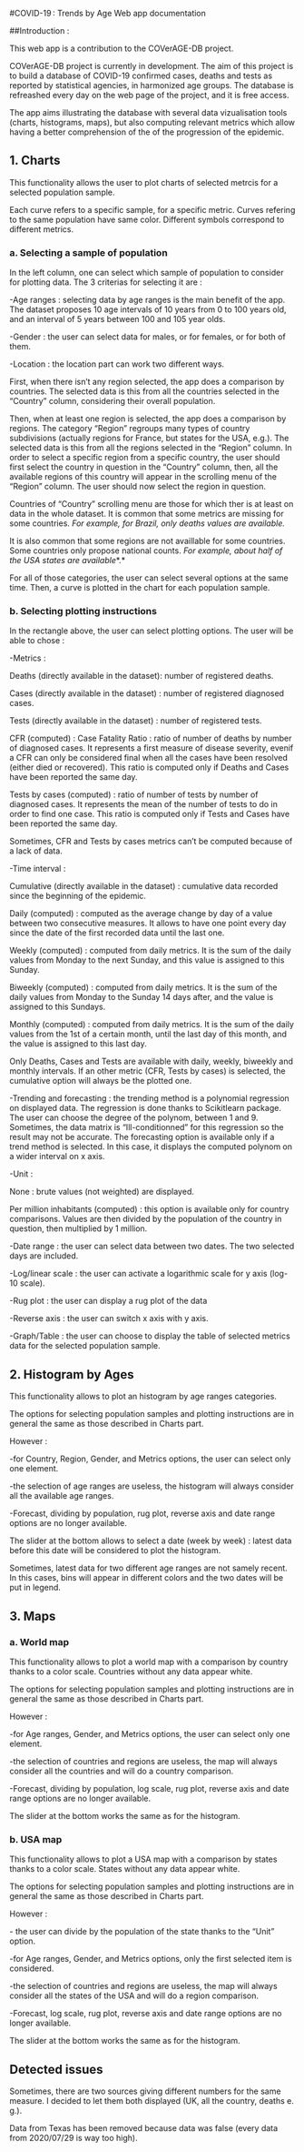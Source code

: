 #COVID-19 : Trends by Age Web app documentation 

 

##Introduction : 

This web app is a contribution to the COVerAGE-DB project. 

COVerAGE-DB project is currently in development. The aim of this project is to build a database of COVID-19 confirmed cases, deaths and tests as reported by statistical agencies, in harmonized age groups. The database is refreashed every day on the web page of the project, and it is free access. 

The app aims illustrating the database with several data vizualisation tools (charts, histograms, maps), but also computing relevant metrics which allow having a better comprehension of the of the progression of the epidemic. 

 

## 1. Charts 

This functionality allows the user to plot charts of selected metrcis for a selected population sample. 

Each curve refers to a specific sample, for a specific metric. Curves refering to the same population have same color. Different symbols correspond to different metrics. 

 

### a. Selecting a sample of population

In the left column, one can select which sample of population to consider for plotting data. The 3 criterias for selecting it are : 

 

-Age ranges : selecting data by age ranges is the main benefit of the app. The dataset proposes 10 age intervals of 10 years from 0 to 100 years old, and an interval of 5 years between 100 and 105 year olds. 

 

-Gender : the user can select data for males, or for females, or for both of them. 

 

-Location : the location part can work two different ways. 

First, when there isn’t any region selected, the app does a comparison by countries. The selected data is this from all the countries selected in the “Country” column, considering their overall population. 

Then, when at least one region is selected, the app does a comparison by regions. The category “Region” regroups many types of country subdivisions (actually regions for France, but states for the USA, e.g.). The selected data is this from all the regions selected in the “Region” column. In order to select a specific region from a specific country, the user should first select the country in question in the “Country” column, then, all the available regions of this country will appear in the scrolling menu of the “Region” column. The user should now select the region in question. 

Countries of “Country” scrolling menu are those for which ther is at least on data in the whole dataset. It is common that some metrics are missing for some countries. *For example, for Brazil, only deaths values are available.* 

It is also common that some regions are not availlable for some countries. Some countries only propose national counts. *For example,* *about* *half of the USA states are available**.* 

 

For all of those categories, the user can select several options at the same time. Then, a curve is plotted in the chart for each population sample. 

 

 

### b. Selecting plotting instructions

In the rectangle above, the user can select plotting options. The user will be able to chose : 

-Metrics : 

Deaths (directly available in the dataset): number of registered deaths. 

Cases (directly available in the dataset) : number of registered diagnosed cases. 

Tests (directly available in the dataset) : number of registered tests. 

CFR (computed) : Case Fatality Ratio : ratio of number of deaths by number of diagnosed cases. It represents a first measure of disease severity, evenif a CFR can only be considered final when all the cases have been resolved (either died or recovered). This ratio is computed only if Deaths and Cases have been reported the same day. 

Tests by cases (computed) : ratio of number of tests by number of diagnosed cases. It represents the mean of the number of tests to do in order to find one case. This ratio is computed only if Tests and Cases have been reported the same day. 

Sometimes, CFR and Tests by cases metrics can’t be computed because of a lack of data. 

 

-Time interval : 

Cumulative (directly available in the dataset) : cumulative data recorded since the beginning of the epidemic. 

Daily (computed) : computed as the average change by day of a value between two consecutive measures. It allows to have one point every day since the date of the first recorded data until the last one. 

Weekly (computed) : computed from daily metrics. It is the sum of the daily values from Monday to the next Sunday, and this value is assigned to this Sunday. 

Biweekly (computed) : computed from daily metrics. It is the sum of the daily values from Monday to the Sunday 14 days after, and the value is assigned to this Sundays. 

Monthly (computed) : computed from daily metrics. It is the sum of the daily values from the 1st of a certain month, until the last day of this month, and the value is assigned to this last day. 

Only Deaths, Cases and Tests are available with daily, weekly, biweekly and monthly intervals. If an other metric (CFR, Tests by cases) is selected, the cumulative option will always be the plotted one. 

 

-Trending and forecasting : the trending method is a polynomial regression on displayed data. The regression is done thanks to Scikitlearn package. The user can choose the degree of the polynom, between 1 and 9. Sometimes, the data matrix is “Ill-conditionned” for this regression so the result may not be accurate. The forecasting option is available only if a trend method is selected. In this case, it displays the computed polynom on a wider interval on x axis. 

 

-Unit : 

None : brute values (not weighted) are displayed. 

Per million inhabitants (computed) : this option is available only for country comparisons. Values are then divided by the population of the country in question, then multiplied by 1 million. 

 

-Date range : the user can select data between two dates. The two selected days are included. 

 

-Log/linear scale : the user can activate a logarithmic scale for y axis (log-10 scale). 

 

-Rug plot : the user can display a rug plot of the data 

 

-Reverse axis : the user can switch x axis with y axis. 

 

-Graph/Table : the user can choose to display the table of selected metrics data for the selected population sample. 

 

## 2. Histogram by Ages 

This functionality allows to plot an histogram by age ranges categories. 

 The options for selecting population samples and plotting instructions are in general the same as those described in Charts part. 

However : 

-for Country, Region, Gender, and Metrics options, the user can select only one element. 

-the selection of age ranges are useless, the histogram will always consider all the available age ranges. 

-Forecast, dividing by population, rug plot, reverse axis and date range options are no longer available. 

The slider at the bottom allows to select a date (week by week) : latest data before this date will be considered to plot the histogram. 

Sometimes, latest data for two different age ranges are not samely recent. In this cases, bins will appear in different colors and the two dates will be put in legend. 

 

## 3. Maps 

 

### a. World map 

This functionality allows to plot a world map with a comparison by country thanks to a color scale. Countries without any data appear white. 

 The options for selecting population samples and plotting instructions are in general the same as those described in Charts part. 

However : 

-for Age ranges, Gender, and Metrics options, the user can select only one element. 

-the selection of countries and regions are useless, the map will always consider all the countries and will do a country comparison. 

-Forecast, dividing by population, log scale, rug plot, reverse axis and date range options are no longer available. 

The slider at the bottom works the same as for the histogram. 

 

### b. USA map 

This functionality allows to plot a USA map with a comparison by states thanks to a color scale. States without any data appear white. 

 The options for selecting population samples and plotting instructions are in general the same as those described in Charts part. 

However : 

\- the user can divide by the population of the state thanks to the “Unit” option. 

-for Age ranges, Gender, and Metrics options, only the first selected item is considered. 

-the selection of countries and regions are useless, the map will always consider all the states of the USA and will do a region comparison. 

-Forecast, log scale, rug plot, reverse axis and date range options are no longer available. 

The slider at the bottom works the same as for the histogram. 

 

## Detected issues 

Sometimes, there are two sources giving different numbers for the same measure. I decided to let them both displayed (UK, all the country, deaths e. g.). 

Data from Texas has been removed because data was false (every data from 2020/07/29 is way too high). 

 

 

 

 